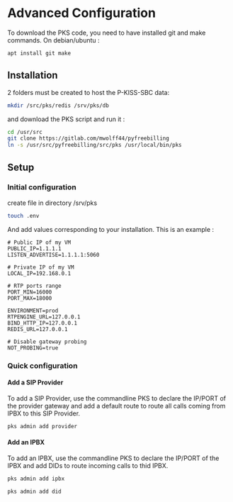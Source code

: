 <!---
# P-KISS-SBC documentation © 2007-2024 by Mathias WOLFF 
# is licensed under Attribution-NonCommercial-ShareAlike 4.0 International (see https://creativecommons.org/licenses/by-nc-sa/4.0/)
# SPDX-License-Identifier: CC-BY-NC-SA-4.0
--->

# Advanced Configuration

To download the PKS code, you need to have installed git and make commands. On debian/ubuntu :

```bash
apt install git make
```

## Installation

2 folders must be created to host the P-KISS-SBC data:

```bash
mkdir /src/pks/redis /srv/pks/db
```

and download the PKS script and run it :

```bash
cd /usr/src
git clone https://gitlab.com/mwolff44/pyfreebilling
ln -s /usr/src/pyfreebilling/src/pks /usr/local/bin/pks
```

## Setup

### Initial configuration

create file in directory /srv/pks

```bash
touch .env
```

And add values corresponding to your installation. This is an example : 

```text
# Public IP of my VM
PUBLIC_IP=1.1.1.1
LISTEN_ADVERTISE=1.1.1.1:5060

# Private IP of my VM
LOCAL_IP=192.168.0.1

# RTP ports range
PORT_MIN=16000
PORT_MAX=18000

ENVIRONMENT=prod
RTPENGINE_URL=127.0.0.1
BIND_HTTP_IP=127.0.0.1
REDIS_URL=127.0.0.1

# Disable gateway probing
NOT_PROBING=true
```

### Quick configuration

#### Add a SIP Provider

To add a SIP Provider, use the commandline PKS to declare the IP/PORT of the provider gateway and add a default route to route all calls coming from IPBX to this SIP Provider.

```bash
pks admin add provider
```

#### Add an IPBX

To add an IPBX, use the commandline PKS to declare the IP/PORT of the IPBX and add DIDs to route incoming calls to thid IPBX.

```bash
pks admin add ipbx

pks admin add did
```
